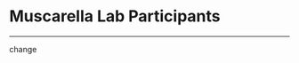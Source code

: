 # Muscarella Lab Participants
---
change
<Template>

## Name 

*Position Title*

+ email:
+ about me:

<replace your number with your info given the template>

1. 

2. 
## Mario Muscarella 
Assistant Professor

+ email: [memuscarella@alaska.edu](mailto:memuscarella@alaska.edu?subject=Interested%20in%20your%20research)
+ website: MuscarellaLab.GitHub.io

+ about me: 


